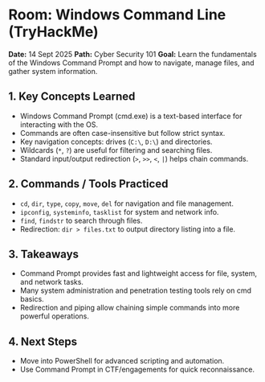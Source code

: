 # Room: Windows Command Line (TryHackMe)

**Date:** 14 Sept 2025
**Path:** Cyber Security 101
**Goal:** Learn the fundamentals of the Windows Command Prompt and how to navigate, manage files, and gather system information.

## 1. Key Concepts Learned

* Windows Command Prompt (cmd.exe) is a text-based interface for interacting with the OS.
* Commands are often case-insensitive but follow strict syntax.
* Key navigation concepts: drives (`C:\`, `D:\`) and directories.
* Wildcards (`*`, `?`) are useful for filtering and searching files.
* Standard input/output redirection (`>`, `>>`, `<`, `|`) helps chain commands.

## 2. Commands / Tools Practiced

* `cd`, `dir`, `type`, `copy`, `move`, `del` for navigation and file management.
* `ipconfig`, `systeminfo`, `tasklist` for system and network info.
* `find`, `findstr` to search through files.
* Redirection: `dir > files.txt` to output directory listing into a file.

## 3. Takeaways

* Command Prompt provides fast and lightweight access for file, system, and network tasks.
* Many system administration and penetration testing tools rely on cmd basics.
* Redirection and piping allow chaining simple commands into more powerful operations.

## 4. Next Steps

* Move into PowerShell for advanced scripting and automation.
* Use Command Prompt in CTF/engagements for quick reconnaissance.
